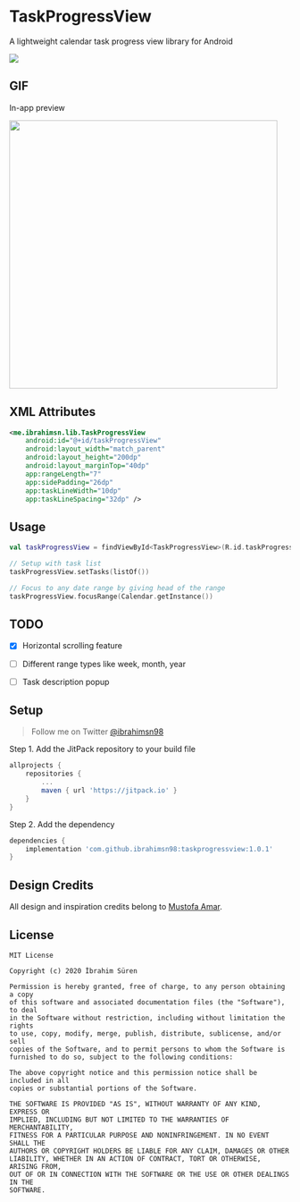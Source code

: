 # TaskProgressView

A lightweight calendar task progress view library for Android

[![](https://jitpack.io/v/ibrahimsn98/taskprogressview.svg)](https://jitpack.io/#ibrahimsn98/taskprogressview)


## GIF

In-app preview

<img src="https://github.com/ibrahimsn98/taskprogressview/blob/master/art/gif.gif" width="480" />

## XML Attributes

```xml
<me.ibrahimsn.lib.TaskProgressView
    android:id="@+id/taskProgressView"
    android:layout_width="match_parent"
    android:layout_height="200dp"
    android:layout_marginTop="40dp"
    app:rangeLength="7"
    app:sidePadding="26dp"
    app:taskLineWidth="10dp"
    app:taskLineSpacing="32dp" />
```

## Usage

```kotlin
val taskProgressView = findViewById<TaskProgressView>(R.id.taskProgressView)

// Setup with task list
taskProgressView.setTasks(listOf())

// Focus to any date range by giving head of the range
taskProgressView.focusRange(Calendar.getInstance())
```

## TODO

- [x] Horizontal scrolling feature 
- [ ] Different range types like week, month, year
- [ ] Task description popup


## Setup

> Follow me on Twitter [@ibrahimsn98](https://twitter.com/ibrahimsn98)

Step 1. Add the JitPack repository to your build file
```groovy
allprojects {
	repositories {
		...
		maven { url 'https://jitpack.io' }
	}
}
```
Step 2. Add the dependency
```groovy
dependencies {
    implementation 'com.github.ibrahimsn98:taskprogressview:1.0.1'
}
```

## Design Credits

All design and inspiration credits belong to [Mustofa Amar](https://dribbble.com/mustofaamar).


## License
```
MIT License

Copyright (c) 2020 İbrahim Süren

Permission is hereby granted, free of charge, to any person obtaining a copy
of this software and associated documentation files (the "Software"), to deal
in the Software without restriction, including without limitation the rights
to use, copy, modify, merge, publish, distribute, sublicense, and/or sell
copies of the Software, and to permit persons to whom the Software is
furnished to do so, subject to the following conditions:

The above copyright notice and this permission notice shall be included in all
copies or substantial portions of the Software.

THE SOFTWARE IS PROVIDED "AS IS", WITHOUT WARRANTY OF ANY KIND, EXPRESS OR
IMPLIED, INCLUDING BUT NOT LIMITED TO THE WARRANTIES OF MERCHANTABILITY,
FITNESS FOR A PARTICULAR PURPOSE AND NONINFRINGEMENT. IN NO EVENT SHALL THE
AUTHORS OR COPYRIGHT HOLDERS BE LIABLE FOR ANY CLAIM, DAMAGES OR OTHER
LIABILITY, WHETHER IN AN ACTION OF CONTRACT, TORT OR OTHERWISE, ARISING FROM,
OUT OF OR IN CONNECTION WITH THE SOFTWARE OR THE USE OR OTHER DEALINGS IN THE
SOFTWARE.
```